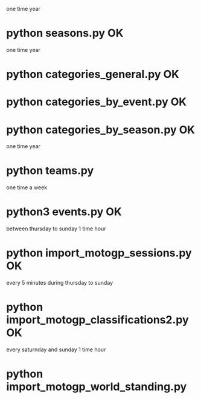 one time year
# python seasons.py  OK

one time year
# python categories_general.py OK
# python categories_by_event.py OK
# python categories_by_season.py OK

one time year
# python teams.py

one time a week
# python3 events.py OK 

between thursday to sunday 1 time hour
# python import_motogp_sessions.py OK 

every 5 minutes during thursday to sunday
# python import_motogp_classifications2.py OK

every saturnday and sunday 1 time hour
# python import_motogp_world_standing.py
